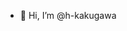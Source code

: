 - 👋 Hi, I’m @h-kakugawa

<!---
h-kakugawa/h-kakugawa is a ✨ special ✨ repository because its `README.md` (this file) appears on your GitHub profile.
You can click the Preview link to take a look at your changes.
--->
